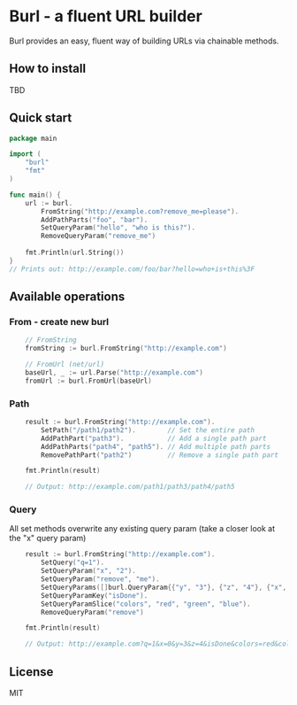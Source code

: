 # Burl - a fluent URL builder
Burl provides an easy, fluent way of building URLs via chainable methods.

## How to install
TBD

## Quick start
```go
package main

import (
	"burl"
	"fmt"
)

func main() {
	url := burl.
		FromString("http://example.com?remove_me=please").
		AddPathParts("foo", "bar").
		SetQueryParam("hello", "who is this?").
		RemoveQueryParam("remove_me")
	
	fmt.Println(url.String())
}
// Prints out: http://example.com/foo/bar?hello=who+is+this%3F
```

## Available operations
### From - create new burl
```go
	// FromString
	fromString := burl.FromString("http://example.com")

	// FromUrl (net/url)
	baseUrl, _ := url.Parse("http://example.com")
    fromUrl := burl.FromUrl(baseUrl)
```
### Path
```go
	result := burl.FromString("http://example.com").
		SetPath("/path1/path2").        // Set the entire path
		AddPathPart("path3").           // Add a single path part
		AddPathParts("path4", "path5"). // Add multiple path parts
		RemovePathPart("path2")         // Remove a single path part

	fmt.Println(result)

	// Output: http://example.com/path1/path3/path4/path5
```
### Query
All set methods overwrite any existing query param (take a closer look at the "x" query param)
```go
	result := burl.FromString("http://example.com").
		SetQuery("q=1").                                                        // Set the entire query
		SetQueryParam("x", "2").                                                // Set a single query param
		SetQueryParam("remove", "me").
		SetQueryParams([]burl.QueryParam{{"y", "3"}, {"z", "4"}, {"x", "0"}}).  // Set multiple query params, here we overwrite the "x" query param
		SetQueryParamKey("isDone").                                             // Set a query param without a value
		SetQueryParamSlice("colors", "red", "green", "blue").                   // Set an array query param
		RemoveQueryParam("remove")                                              // Remove a single query param

	fmt.Println(result)

	// Output: http://example.com?q=1&x=0&y=3&z=4&isDone&colors=red&colors=green&colors=blue
```


## License

MIT